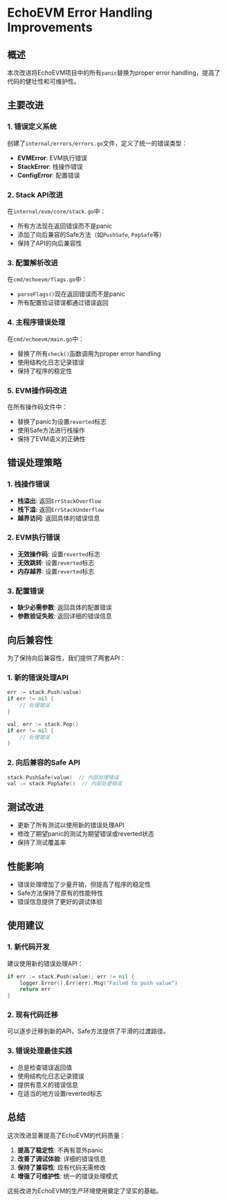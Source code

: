 # EchoEVM Error Handling Improvements

## 概述

本次改进将EchoEVM项目中的所有`panic`替换为proper error handling，提高了代码的健壮性和可维护性。

## 主要改进

### 1. 错误定义系统

创建了`internal/errors/errors.go`文件，定义了统一的错误类型：

- **EVMError**: EVM执行错误
- **StackError**: 栈操作错误  
- **ConfigError**: 配置错误

### 2. Stack API改进

在`internal/evm/core/stack.go`中：

- 所有方法现在返回错误而不是panic
- 添加了向后兼容的Safe方法（如`PushSafe`, `PopSafe`等）
- 保持了API的向后兼容性

### 3. 配置解析改进

在`cmd/echoevm/flags.go`中：

- `parseFlags()`现在返回错误而不是panic
- 所有配置验证错误都通过错误返回

### 4. 主程序错误处理

在`cmd/echoevm/main.go`中：

- 替换了所有`check()`函数调用为proper error handling
- 使用结构化日志记录错误
- 保持了程序的稳定性

### 5. EVM操作码改进

在所有操作码文件中：

- 替换了panic为设置`reverted`标志
- 使用Safe方法进行栈操作
- 保持了EVM语义的正确性

## 错误处理策略

### 1. 栈操作错误
- **栈溢出**: 返回`ErrStackOverflow`
- **栈下溢**: 返回`ErrStackUnderflow`  
- **越界访问**: 返回具体的错误信息

### 2. EVM执行错误
- **无效操作码**: 设置`reverted`标志
- **无效跳转**: 设置`reverted`标志
- **内存越界**: 设置`reverted`标志

### 3. 配置错误
- **缺少必需参数**: 返回具体的配置错误
- **参数验证失败**: 返回详细的错误信息

## 向后兼容性

为了保持向后兼容性，我们提供了两套API：

### 1. 新的错误处理API
```go
err := stack.Push(value)
if err != nil {
    // 处理错误
}

val, err := stack.Pop()
if err != nil {
    // 处理错误
}
```

### 2. 向后兼容的Safe API
```go
stack.PushSafe(value)  // 内部处理错误
val := stack.PopSafe()  // 内部处理错误
```

## 测试改进

- 更新了所有测试以使用新的错误处理API
- 修改了期望panic的测试为期望错误或reverted状态
- 保持了测试覆盖率

## 性能影响

- 错误处理增加了少量开销，但提高了程序的稳定性
- Safe方法保持了原有的性能特性
- 错误信息提供了更好的调试体验

## 使用建议

### 1. 新代码开发
建议使用新的错误处理API：
```go
if err := stack.Push(value); err != nil {
    logger.Error().Err(err).Msg("Failed to push value")
    return err
}
```

### 2. 现有代码迁移
可以逐步迁移到新的API，Safe方法提供了平滑的过渡路径。

### 3. 错误处理最佳实践
- 总是检查错误返回值
- 使用结构化日志记录错误
- 提供有意义的错误信息
- 在适当的地方设置reverted标志

## 总结

这次改进显著提高了EchoEVM的代码质量：

1. **提高了稳定性**: 不再有意外panic
2. **改善了调试体验**: 详细的错误信息
3. **保持了兼容性**: 现有代码无需修改
4. **增强了可维护性**: 统一的错误处理模式

这些改进为EchoEVM的生产环境使用奠定了坚实的基础。
